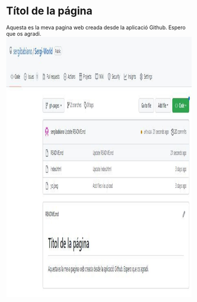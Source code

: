 # __Títol de la página__
Aquesta es la meva pagina web creada desde la aplicació Github. Espero que os agradi.
<img src="foto.jpeg" width="500" height="700" alt="imagen">

